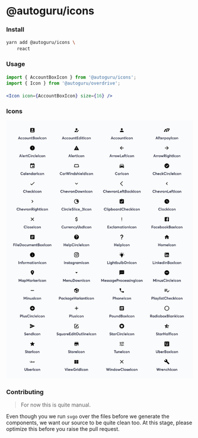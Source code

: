# @autoguru/icons

### Install

```sh
yarn add @autoguru/icons \
    react
```

### Usage

```jsx
import { AccountBoxIcon } from '@autoguru/icons';
import { Icon } from '@autoguru/overdrive';

<Icon icon={AccountBoxIcon} size={16} />
```

### Icons

![autoguru icons](icons.png)


### Contributing

> For now this is quite manual.

Even though you we run `svgo` over the files before we generate the components, we want our source to be quite clean too. At this stage, please optimize this before you raise the pull request.  
